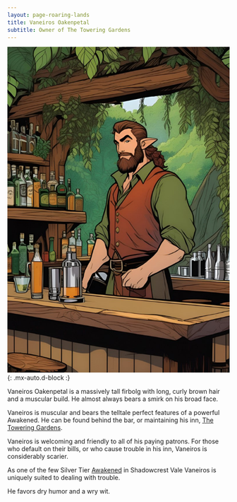 ```yaml
---
layout: page-roaring-lands
title: Vaneiros Oakenpetal
subtitle: Owner of The Towering Gardens
---
```


![Vaneiros Oakenpetal](/assets/img/characters/vaneiros-oakenpetal.jpg){: .mx-auto.d-block :}

Vaneiros Oakenpetal is a massively tall firbolg with long, curly brown hair and a muscular build. He almost always bears a smirk on his broad face.

Vaneiros is muscular and bears the telltale perfect features of a powerful Awakened. He can be found behind the bar, or maintaining his inn, [The Towering Gardens](/roaring-lands/codex/regions/the-towering-gardens).

Vaneiros is welcoming and friendly to all of his paying patrons. For those who default on their bills, or who cause trouble in his inn, Vaneiros is considerably scarier.

As one of the few Silver Tier [Awakened](/roaring-lands/codex/the-awakened) in Shadowcrest Vale Vaneiros is uniquely suited to dealing with trouble.

He favors dry humor and a wry wit.